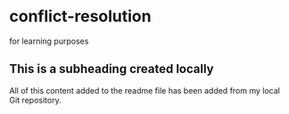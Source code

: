 # conflict-resolution
for learning purposes

## This is a subheading created locally

  All of this content added to the readme file has been added from my local Git repository.
